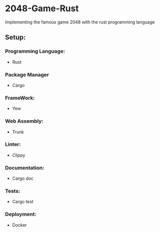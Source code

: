 # 2048-Game-Rust

Implementing the famous game 2048 with the rust programming language

## Setup:

### Programming Language:

- Rust

### Package Manager

- Cargo

### FrameWork: 

- Yew

### Web Assembly:

- Trunk

### Linter:

- Clippy

### Documentation: 

- Cargo doc

### Tests:

- Cargo test

### Deployment:

- Docker
